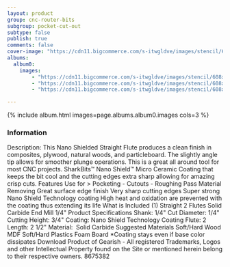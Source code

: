 ```yaml
---
layout: product
group: cnc-router-bits
subgroup: pocket-cut-out
subtype: false
publish: true
comments: false
cover-image: "https://cdn11.bigcommerce.com/s-itwgldve/images/stencil/608x608/products/3218/7630/sb-10014-ns__61747.1675310612.png?c=2"
albums:
  album0:
    images:
        - "https://cdn11.bigcommerce.com/s-itwgldve/images/stencil/608x608/products/3218/7630/sb-10014-ns__61747.1675310612.png?c=2"
        - "https://cdn11.bigcommerce.com/s-itwgldve/images/stencil/608x608/products/3218/7716/10014-Bit_Spinning__91588.1675310612.gif?c=2"
        - "https://cdn11.bigcommerce.com/s-itwgldve/images/stencil/608x608/products/3218/7406/SB-10014-NS__29515.1675310612.png?c=2"

---
```


{% include album.html images=page.albums.album0.images cols=3 %}

### Information

Description:
 This Nano Shielded Straight Flute produces a clean finish in composites, plywood, natural woods, and particleboard. The slightly angle tip allows for smoother plunge operations. This is a great all around tool for most CNC projects.   SharkBits™ Nano Shield™ Micro Ceramic Coating that keeps the bit cool and the cutting edges extra sharp allowing for amazing crisp cuts.   Features  Use for > Pocketing - Cutouts - Roughing Pass Material Removing Great surface edge finish Very sharp cutting edges Super strong Nano Shield Technology coating High heat and oxidation are prevented with the coating thus extending its life  What is Included  (1) Straight  2 Flutes Solid Carbide End Mill 1/4"  Product Specifications  Shank: 1/4" Cut Diameter: 1/4" Cutting Height: 3/4" Coating: Nano Shield Technology Coating Flute: 2 Length: 2 1/2" Material:  Solid Carbide  Suggested Materials   Soft/Hard Wood MDF Soft/Hard Plastics Foam Board   *Coating stays even if base color dissipates Download Product of Gearish - All registered Trademarks, Logos and other Intellectual Property found on the Site or mentioned herein belong to their respective owners. 8675382  

